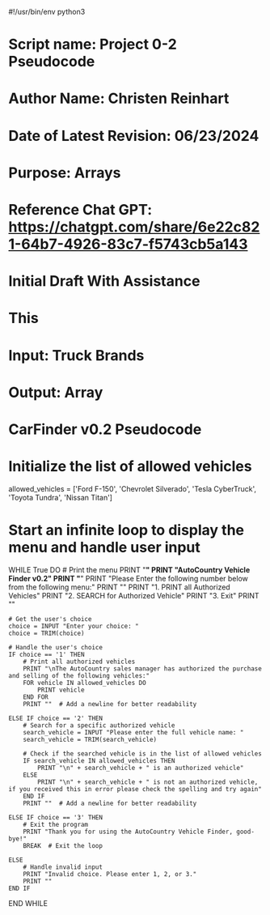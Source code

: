 #!/usr/bin/env python3

# Script name: Project 0-2 Pseudocode
# Author Name: Christen Reinhart
# Date of Latest Revision: 06/23/2024
# Purpose: Arrays
# Reference Chat GPT: https://chatgpt.com/share/6e22c821-64b7-4926-83c7-f5743cb5a143
# Initial Draft With Assistance
# This 
# Input: Truck Brands
# Output: Array

# CarFinder v0.2 Pseudocode

# Initialize the list of allowed vehicles
allowed_vehicles = ['Ford F-150', 'Chevrolet Silverado', 'Tesla CyberTruck', 'Toyota Tundra', 'Nissan Titan']

# Start an infinite loop to display the menu and handle user input
WHILE True DO
    # Print the menu
    PRINT "********************************"
    PRINT "AutoCountry Vehicle Finder v0.2"
    PRINT "********************************"
    PRINT "Please Enter the following number below from the following menu:"
    PRINT ""
    PRINT "1. PRINT all Authorized Vehicles"
    PRINT "2. SEARCH for Authorized Vehicle"
    PRINT "3. Exit"
    PRINT ""
    
    # Get the user's choice
    choice = INPUT "Enter your choice: "
    choice = TRIM(choice)
    
    # Handle the user's choice
    IF choice == '1' THEN
        # Print all authorized vehicles
        PRINT "\nThe AutoCountry sales manager has authorized the purchase and selling of the following vehicles:"
        FOR vehicle IN allowed_vehicles DO
            PRINT vehicle
        END FOR
        PRINT ""  # Add a newline for better readability
    
    ELSE IF choice == '2' THEN
        # Search for a specific authorized vehicle
        search_vehicle = INPUT "Please enter the full vehicle name: "
        search_vehicle = TRIM(search_vehicle)
        
        # Check if the searched vehicle is in the list of allowed vehicles
        IF search_vehicle IN allowed_vehicles THEN
            PRINT "\n" + search_vehicle + " is an authorized vehicle"
        ELSE
            PRINT "\n" + search_vehicle + " is not an authorized vehicle, if you received this in error please check the spelling and try again"
        END IF
        PRINT ""  # Add a newline for better readability
    
    ELSE IF choice == '3' THEN
        # Exit the program
        PRINT "Thank you for using the AutoCountry Vehicle Finder, good-bye!"
        BREAK  # Exit the loop
    
    ELSE
        # Handle invalid input
        PRINT "Invalid choice. Please enter 1, 2, or 3."
        PRINT ""
    END IF
END WHILE
